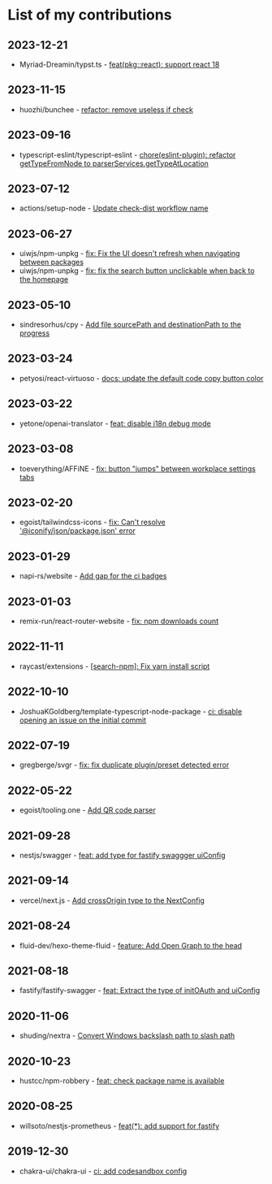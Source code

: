 # List of my contributions
## 2023-12-21
- Myriad-Dreamin/typst.ts - [feat(pkg::react): support react 18](https://github.com/Myriad-Dreamin/typst.ts/pull/438)
## 2023-11-15
- huozhi/bunchee - [refactor: remove useless if check](https://github.com/huozhi/bunchee/pull/283)
## 2023-09-16
- typescript-eslint/typescript-eslint - [chore(eslint-plugin): refactor getTypeFromNode to parserServices.getTypeAtLocation](https://github.com/typescript-eslint/typescript-eslint/pull/7657)
## 2023-07-12
- actions/setup-node - [Update check-dist workflow name](https://github.com/actions/setup-node/pull/710)
## 2023-06-27
- uiwjs/npm-unpkg - [fix: Fix the UI doesn't refresh when navigating between packages](https://github.com/uiwjs/npm-unpkg/pull/148)
- uiwjs/npm-unpkg - [fix: fix the search button unclickable when back to the homepage](https://github.com/uiwjs/npm-unpkg/pull/149)
## 2023-05-10
- sindresorhus/cpy - [Add file sourcePath and destinationPath to the progress](https://github.com/sindresorhus/cpy/pull/112)
## 2023-03-24
- petyosi/react-virtuoso - [docs: update the default code copy button color](https://github.com/petyosi/react-virtuoso/pull/867)
## 2023-03-22
- yetone/openai-translator - [feat: disable i18n debug mode](https://github.com/yetone/openai-translator/pull/425)
## 2023-03-08
- toeverything/AFFiNE - [fix: button "jumps" between workplace settings tabs](https://github.com/toeverything/AFFiNE/pull/1399)
## 2023-02-20
- egoist/tailwindcss-icons - [fix: Can't resolve '@iconify/json/package.json' error](https://github.com/egoist/tailwindcss-icons/pull/10)
## 2023-01-29
- napi-rs/website - [Add gap for the ci badges](https://github.com/napi-rs/website/pull/49)
## 2023-01-03
- remix-run/react-router-website - [fix: npm downloads count](https://github.com/remix-run/react-router-website/pull/25)
## 2022-11-11
- raycast/extensions - [[search-npm]: Fix yarn install script](https://github.com/raycast/extensions/pull/3476)
## 2022-10-10
- JoshuaKGoldberg/template-typescript-node-package - [ci: disable opening an issue on the initial commit](https://github.com/JoshuaKGoldberg/template-typescript-node-package/pull/54)
## 2022-07-19
- gregberge/svgr - [fix: fix duplicate plugin/preset detected error](https://github.com/gregberge/svgr/pull/747)
## 2022-05-22
- egoist/tooling.one - [Add QR code parser](https://github.com/egoist/tooling.one/pull/30)
## 2021-09-28
- nestjs/swagger - [feat: add type for fastify swaggger uiConfig](https://github.com/nestjs/swagger/pull/1508)
## 2021-09-14
- vercel/next.js - [Add crossOrigin type to the NextConfig](https://github.com/vercel/next.js/pull/29033)
## 2021-08-24
- fluid-dev/hexo-theme-fluid - [feature: Add Open Graph to the head](https://github.com/fluid-dev/hexo-theme-fluid/pull/550)
## 2021-08-18
- fastify/fastify-swagger - [feat: Extract the type of initOAuth and uiConfig](https://github.com/fastify/fastify-swagger/pull/456)
## 2020-11-06
- shuding/nextra - [Convert Windows backslash path to slash path](https://github.com/shuding/nextra/pull/11)
## 2020-10-23
- hustcc/npm-robbery - [feat: check package name is available](https://github.com/hustcc/npm-robbery/pull/3)
## 2020-08-25
- willsoto/nestjs-prometheus - [feat(*): add support for fastify](https://github.com/willsoto/nestjs-prometheus/pull/469)
## 2019-12-30
- chakra-ui/chakra-ui - [ci: add codesandbox config](https://github.com/chakra-ui/chakra-ui/pull/318)
